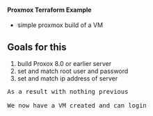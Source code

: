 #### Proxmox Terraform Example
- simple proxmox build of a VM

## Goals for this 
1. build Proxox 8.0 or earlier server 
2. set and match root user and password 
3. set and match ip address of server

<pre>
As a result with nothing previous

We now have a VM created and can login 
